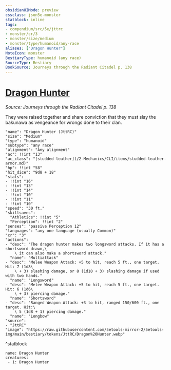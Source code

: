 ```yaml
---
obsidianUIMode: preview
cssclass: json5e-monster
statblock: inline
tags:
- compendium/src/5e/jttrc
- monster/cr/3
- monster/size/medium
- monster/type/humanoid/any-race
aliases: ["Dragon Hunter"]
NoteIcon: monster
BestiaryType: humanoid (any race)
SourceType: Bestiary
BookSource: Journeys through the Radiant Citadel p. 138
---
```

# [Dragon Hunter](2-Mechanics\CLI\bestiary\humanoid/dragon-hunter-jttrc.md)
*Source: Journeys through the Radiant Citadel p. 138*  

They were raised together and share conviction that they must slay the bakunawa as vengeance for wrongs done to their clan.

```statblock
"name": "Dragon Hunter (JttRC)"
"size": "Medium"
"type": "humanoid"
"subtype": "any race"
"alignment": "Any alignment"
"ac": !!int "13"
"ac_class": "[studded leather](/2-Mechanics/CLI/items/studded-leather-armor.md)"
"hp": !!int "58"
"hit_dice": "9d8 + 18"
"stats":
- !!int "16"
- !!int "13"
- !!int "14"
- !!int "10"
- !!int "11"
- !!int "10"
"speed": "30 ft."
"skillsaves":
  "Athletics": !!int "5"
  "Perception": !!int "2"
"senses": "passive Perception 12"
"languages": "any one language (usually Common)"
"cr": "3"
"actions":
- "desc": "The dragon hunter makes two longsword attacks. If it has a shortsword drawn,\
    \ it can also make a shortsword attack."
  "name": "Multiattack"
- "desc": "Melee Weapon Attack: +5 to hit, reach 5 ft., one target. Hit: 7 (1d8\
    \ + 3) slashing damage, or 8 (1d10 + 3) slashing damage if used with two hands."
  "name": "Longsword"
- "desc": "Melee Weapon Attack: +5 to hit, reach 5 ft., one target. Hit: 6 (1d6\
    \ + 3) piercing damage."
  "name": "Shortsword"
- "desc": "Ranged Weapon Attack: +3 to hit, ranged 150/600 ft., one target. Hit:\
    \ 5 (1d8 + 1) piercing damage."
  "name": "Longbow"
"source":
- "JttRC"
"image": "https://raw.githubusercontent.com/5etools-mirror-2/5etools-img/main/bestiary/tokens/JttRC/Dragon%20Hunter.webp"
```
^statblock

```encounter-table
name: Dragon Hunter
creatures:
 - 1: Dragon Hunter
```